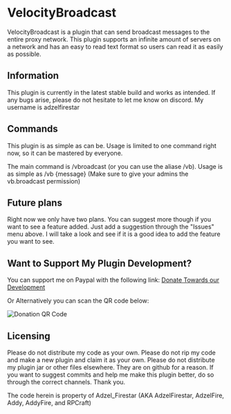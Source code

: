 # VelocityBroadcast
VelocityBroadcast is a plugin that can send broadcast messages to the entire proxy network. This plugin supports an infinite amount of servers on a network and has an easy to read text format so users can read it as easily as possible.

## Information
This plugin is currently in the latest stable build and works as intended. If any bugs arise, please do not hesitate to let me know on discord. My username is adzelfirestar

## Commands
This plugin is as simple as can be. Usage is limited to one command right now, so it can be mastered by everyone.

The main command is /vbroadcast (or you can use the aliase /vb). Usage is as simple as /vb {message} (Make sure to give your admins the vb.broadcast permission)

## Future plans
Right now we only have two plans. You can suggest more though if you want to see a feature added. Just add a suggestion through the "Issues" menu above. I will take a look and see if it is a good idea to add the feature you want to see.

## Want to Support My Plugin Development?
You can support me on Paypal with the following link: [Donate Towards our Development](https://www.paypal.com/ncp/payment/YX66N8HF5R4KL)

Or Alternatively you can scan the QR code below:

![Donation QR Code](https://imgur.com/1Nu6NHB.png "Donate Towards our Development")

## Licensing
Please do not distribute my code as your own. Please do not rip my code and make a new plugin and claim it as your own. Please do not distribute my plugin jar or other files elsewhere. They are on github for a reason. If you want to suggest commits and help me make this plugin better, do so through the correct channels. Thank you.

The code herein is property of Adzel_Firestar (AKA AdzelFirestar, AdzelFire, Addy, AddyFire, and RPCraft) 
